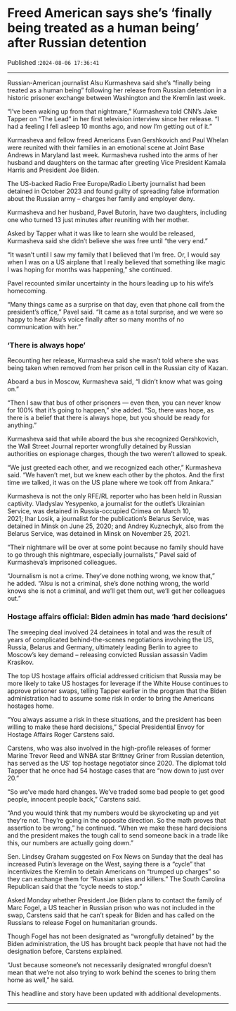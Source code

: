 # Freed American says she’s ‘finally being treated as a human being’ after Russian detention

Published :`2024-08-06 17:36:41`

---

Russian-American journalist Alsu Kurmasheva said she’s “finally being treated as a human being” following her release from Russian detention in a historic prisoner exchange between Washington and the Kremlin last week.

“I’ve been waking up from that nightmare,” Kurmasheva told CNN’s Jake Tapper on “The Lead” in her first television interview since her release. “I had a feeling I fell asleep 10 months ago, and now I’m getting out of it.”

Kurmasheva and fellow freed Americans Evan Gershkovich and Paul Whelan were reunited with their families in an emotional scene at Joint Base Andrews in Maryland last week. Kurmasheva rushed into the arms of her husband and daughters on the tarmac after greeting Vice President Kamala Harris and President Joe Biden.

The US-backed Radio Free Europe/Radio Liberty journalist had been detained in October 2023 and found guilty of spreading false information about the Russian army – charges her family and employer deny.

Kurmasheva and her husband, Pavel Butorin, have two daughters, including one who turned 13 just minutes after reuniting with her mother.

Asked by Tapper what it was like to learn she would be released, Kurmasheva said she didn’t believe she was free until “the very end.”

“It wasn’t until I saw my family that I believed that I’m free. Or, I would say when I was on a US airplane that I really believed that something like magic I was hoping for months was happening,” she continued.

Pavel recounted similar uncertainty in the hours leading up to his wife’s homecoming.

“Many things came as a surprise on that day, even that phone call from the president’s office,” Pavel said. “It came as a total surprise, and we were so happy to hear Alsu’s voice finally after so many months of no communication with her.”

### ‘There is always hope’

Recounting her release, Kurmasheva said she wasn’t told where she was being taken when removed from her prison cell in the Russian city of Kazan.

Aboard a bus in Moscow, Kurmasheva said, “I didn’t know what was going on.”

“Then I saw that bus of other prisoners — even then, you can never know for 100% that it’s going to happen,” she added. “So, there was hope, as there is a belief that there is always hope, but you should be ready for anything.”

Kurmasheva said that while aboard the bus she recognized Gershkovich, the Wall Street Journal reporter wrongfully detained by Russian authorities on espionage charges, though the two weren’t allowed to speak.

“We just greeted each other, and we recognized each other,” Kurmasheva said. “We haven’t met, but we knew each other by the photos. And the first time we talked, it was on the US plane where we took off from Ankara.”

Kurmasheva is not the only RFE/RL reporter who has been held in Russian captivity. Vladyslav Yesypenko, a journalist for the outlet’s Ukrainian Service, was detained in Russia-occupied Crimea on March 10, 2021; Ihar Losik, a journalist for the publication’s Belarus Service, was detained in Minsk on June 25, 2020; and Andrey Kuznechyk, also from the Belarus Service, was detained in Minsk on November 25, 2021.

“Their nightmare will be over at some point because no family should have to go through this nightmare, especially journalists,” Pavel said of Kurmasheva’s imprisoned colleagues.

“Journalism is not a crime. They’ve done nothing wrong, we know that,” he added. “Alsu is not a criminal, she’s done nothing wrong, the world knows she is not a criminal, and we’ll get them out, we’ll get her colleagues out.”

### Hostage affairs official: Biden admin has made ‘hard decisions’

The sweeping deal involved 24 detainees in total and was the result of years of complicated behind-the-scenes negotiations involving the US, Russia, Belarus and Germany, ultimately leading Berlin to agree to Moscow’s key demand – releasing convicted Russian assassin Vadim Krasikov.

The top US hostage affairs official addressed criticism that Russia may be more likely to take US hostages for leverage if the White House continues to approve prisoner swaps, telling Tapper earlier in the program that the Biden administration had to assume some risk in order to bring the Americans hostages home.

“You always assume a risk in these situations, and the president has been willing to make these hard decisions,” Special Presidential Envoy for Hostage Affairs Roger Carstens said.

Carstens, who was also involved in the high-profile releases of former Marine Trevor Reed and WNBA star Brittney Griner from Russian detention, has served as the US’ top hostage negotiator since 2020. The diplomat told Tapper that he once had 54 hostage cases that are “now down to just over 20.”

“So we’ve made hard changes. We’ve traded some bad people to get good people, innocent people back,” Carstens said.

“And you would think that my numbers would be skyrocketing up and yet they’re not. They’re going in the opposite direction. So the math proves that assertion to be wrong,” he continued. “When we make these hard decisions and the president makes the tough call to send someone back in a trade like this, our numbers are actually going down.”

Sen. Lindsey Graham suggested on Fox News on Sunday that the deal has increased Putin’s leverage on the West, saying there is a “cycle” that incentivizes the Kremlin to detain Americans on “trumped up charges” so they can exchange them for “Russian spies and killers.” The South Carolina Republican said that the “cycle needs to stop.”

Asked Monday whether President Joe Biden plans to contact the family of Marc Fogel, a US teacher in Russian prison who was not included in the swap, Carstens said that he can’t speak for Biden and has called on the Russians to release Fogel on humanitarian grounds.

Though Fogel has not been designated as “wrongfully detained” by the Biden administration, the US has brought back people that have not had the designation before, Carstens explained.

“Just because someone’s not necessarily designated wrongful doesn’t mean that we’re not also trying to work behind the scenes to bring them home as well,” he said.

This headline and story have been updated with additional developments.﻿

---

